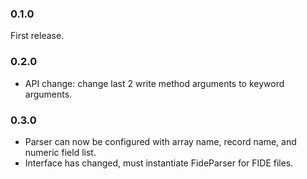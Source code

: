 ### 0.1.0

First release.

### 0.2.0

* API change: change last 2 write method arguments to keyword arguments.

### 0.3.0

* Parser can now be configured with array name, record name, and numeric field list.
* Interface has changed, must instantiate FideParser for FIDE files.